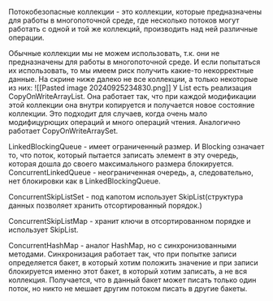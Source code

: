 Потокобезопасные коллекции - это коллекции, которые предназначены для работы в многопоточной среде, где несколько потоков могут работать с одной и той же коллекций, производить над ней различные операции.

Обычные коллекции мы не можем использовать, т.к. они не предназначены для работы в многопоточной среде. И если попытаться их использовать, то мы имеем риск получить какие-то некорректные данные. На скрине ниже далеко не все коллекции, а только некоторые из них:
![[Pasted image 20240925234830.png]]
У List есть реализация CopyOnWriteArrayList. Она работает так, что при каждой модификации этой коллекции она внутри копируется и получается новое состояние коллекции. Это подходит для случаев, когда очень мало модифицурющих операций и много операций чтения. Аналогично работает CopyOnWriteArraySet.

LinkedBlockingQueue - имеет ограниченный размер. И Blocking означает то, что поток, который пытается записать элемент в эту очередь, которая дошла до своего максимального размера блокируется.
ConcurrentLinkedQueue - неограниченная очередь, а, следовательно, нет блокировки как в LinkedBlockingQueue.

ConcurrentSkipListSet - под капотом использует SkipList(структура данных позволяет хранить отсортированный порядок.)

ConcurrentSkipListMap - хранит ключи в отсортированном порядке и использует SkipList.

ConcurrentHashMap - аналог HashMap, но с синхронизованными методами. Синхронизация работает так, что при попытке записи определяется бакет, в который хотим положить значение и при записи блокируется именно этот бакет, в который хотим записать, а не вся коллекция. Получается, что в данный бакет может писать только один поток, но никто не мешает другим потоком писать в другие бакеты.

